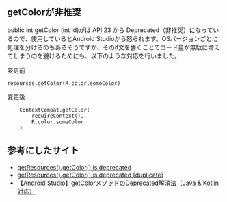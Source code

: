 ## getColorが非推奨 

public int getColor (int id)がは API 23 から Deprecated（非推奨）になっているので、使用しているとAndroid Studioから怒られます。OSバージョンごとに処理を分けるのもあるそうですが、そのif文を書くことでコード量が無駄に増えてしまうのを避けるためにも、以下のような対応を行いました。

変更前
```
resources.getColor(R.color.someColor)
```

変更後
```
    ContextCompat.getColor(
        requireContext(),
        R.color.someColor
    )
```

## 参考にしたサイト

- [getResources().getColor() is deprecated](https://www.androidbugfix.com/2022/06/getresourcesgetcolor-is-deprecated.html)
- [getResources().getColor() is deprecated [duplicate]](https://stackoverflow.com/questions/31842983/getresources-getcolor-is-deprecated)
- [【Android Studio】getColorメソッドのDeprecated解消法（Java & Kotlin対応）](https://codeforfun.jp/android-studio-how-to-solve-deprecated-getcolor-method/)